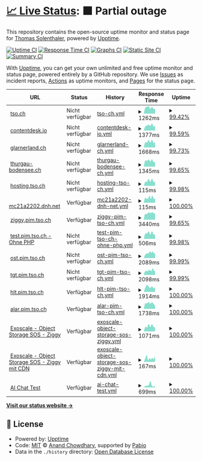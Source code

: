 # [📈 Live Status](https://tsolenthaler.github.io/upptime): <!--live status--> **🟧 Partial outage**

This repository contains the open-source uptime monitor and status page for [Thomas Solenthaler](https://tsolenthaler.github.io/upptime), powered by [Upptime](https://github.com/upptime/upptime).

[![Uptime CI](https://github.com/tsolenthaler/upptime/workflows/Uptime%20CI/badge.svg)](https://github.com/tsolenthaler/upptime/actions?query=workflow%3A%22Uptime+CI%22)
[![Response Time CI](https://github.com/tsolenthaler/upptime/workflows/Response%20Time%20CI/badge.svg)](https://github.com/tsolenthaler/upptime/actions?query=workflow%3A%22Response+Time+CI%22)
[![Graphs CI](https://github.com/tsolenthaler/upptime/workflows/Graphs%20CI/badge.svg)](https://github.com/tsolenthaler/upptime/actions?query=workflow%3A%22Graphs+CI%22)
[![Static Site CI](https://github.com/tsolenthaler/upptime/workflows/Static%20Site%20CI/badge.svg)](https://github.com/tsolenthaler/upptime/actions?query=workflow%3A%22Static+Site+CI%22)
[![Summary CI](https://github.com/tsolenthaler/upptime/workflows/Summary%20CI/badge.svg)](https://github.com/tsolenthaler/upptime/actions?query=workflow%3A%22Summary+CI%22)

With [Upptime](https://upptime.js.org), you can get your own unlimited and free uptime monitor and status page, powered entirely by a GitHub repository. We use [Issues](https://github.com/tsolenthaler/upptime/issues) as incident reports, [Actions](https://github.com/tsolenthaler/upptime/actions) as uptime monitors, and [Pages](https://tsolenthaler.github.io/upptime) for the status page.

<!--start: status pages-->
<!-- This summary is generated by Upptime (https://github.com/upptime/upptime) -->
<!-- Do not edit this manually, your changes will be overwritten -->
<!-- prettier-ignore -->
| URL | Status | History | Response Time | Uptime |
| --- | ------ | ------- | ------------- | ------ |
| <img alt="" src="https://icons.duckduckgo.com/ip3/tso.ch.ico" height="13"> [tso.ch](https://tso.ch) | Nicht verfügbar | [tso-ch.yml](https://github.com/tsolenthaler/upptime/commits/HEAD/history/tso-ch.yml) | <details><summary><img alt="Response time graph" src="./graphs/tso-ch/response-time-week.png" height="20"> 1262ms</summary><br><a href="https://tsolenthaler.github.io/upptime/history/tso-ch"><img alt="Response time 1532" src="https://img.shields.io/endpoint?url=https%3A%2F%2Fraw.githubusercontent.com%2Ftsolenthaler%2Fupptime%2FHEAD%2Fapi%2Ftso-ch%2Fresponse-time.json"></a><br><a href="https://tsolenthaler.github.io/upptime/history/tso-ch"><img alt="24-hour response time 1249" src="https://img.shields.io/endpoint?url=https%3A%2F%2Fraw.githubusercontent.com%2Ftsolenthaler%2Fupptime%2FHEAD%2Fapi%2Ftso-ch%2Fresponse-time-day.json"></a><br><a href="https://tsolenthaler.github.io/upptime/history/tso-ch"><img alt="7-day response time 1262" src="https://img.shields.io/endpoint?url=https%3A%2F%2Fraw.githubusercontent.com%2Ftsolenthaler%2Fupptime%2FHEAD%2Fapi%2Ftso-ch%2Fresponse-time-week.json"></a><br><a href="https://tsolenthaler.github.io/upptime/history/tso-ch"><img alt="30-day response time 1711" src="https://img.shields.io/endpoint?url=https%3A%2F%2Fraw.githubusercontent.com%2Ftsolenthaler%2Fupptime%2FHEAD%2Fapi%2Ftso-ch%2Fresponse-time-month.json"></a><br><a href="https://tsolenthaler.github.io/upptime/history/tso-ch"><img alt="1-year response time 1532" src="https://img.shields.io/endpoint?url=https%3A%2F%2Fraw.githubusercontent.com%2Ftsolenthaler%2Fupptime%2FHEAD%2Fapi%2Ftso-ch%2Fresponse-time-year.json"></a></details> | <details><summary><a href="https://tsolenthaler.github.io/upptime/history/tso-ch">99.42%</a></summary><a href="https://tsolenthaler.github.io/upptime/history/tso-ch"><img alt="All-time uptime 99.84%" src="https://img.shields.io/endpoint?url=https%3A%2F%2Fraw.githubusercontent.com%2Ftsolenthaler%2Fupptime%2FHEAD%2Fapi%2Ftso-ch%2Fuptime.json"></a><br><a href="https://tsolenthaler.github.io/upptime/history/tso-ch"><img alt="24-hour uptime 95.96%" src="https://img.shields.io/endpoint?url=https%3A%2F%2Fraw.githubusercontent.com%2Ftsolenthaler%2Fupptime%2FHEAD%2Fapi%2Ftso-ch%2Fuptime-day.json"></a><br><a href="https://tsolenthaler.github.io/upptime/history/tso-ch"><img alt="7-day uptime 99.42%" src="https://img.shields.io/endpoint?url=https%3A%2F%2Fraw.githubusercontent.com%2Ftsolenthaler%2Fupptime%2FHEAD%2Fapi%2Ftso-ch%2Fuptime-week.json"></a><br><a href="https://tsolenthaler.github.io/upptime/history/tso-ch"><img alt="30-day uptime 99.87%" src="https://img.shields.io/endpoint?url=https%3A%2F%2Fraw.githubusercontent.com%2Ftsolenthaler%2Fupptime%2FHEAD%2Fapi%2Ftso-ch%2Fuptime-month.json"></a><br><a href="https://tsolenthaler.github.io/upptime/history/tso-ch"><img alt="1-year uptime 99.84%" src="https://img.shields.io/endpoint?url=https%3A%2F%2Fraw.githubusercontent.com%2Ftsolenthaler%2Fupptime%2FHEAD%2Fapi%2Ftso-ch%2Fuptime-year.json"></a></details>
| <img alt="" src="https://icons.duckduckgo.com/ip3/contentdesk.io.ico" height="13"> [contentdesk.io](https://contentdesk.io) | Nicht verfügbar | [contentdesk-io.yml](https://github.com/tsolenthaler/upptime/commits/HEAD/history/contentdesk-io.yml) | <details><summary><img alt="Response time graph" src="./graphs/contentdesk-io/response-time-week.png" height="20"> 1377ms</summary><br><a href="https://tsolenthaler.github.io/upptime/history/contentdesk-io"><img alt="Response time 1627" src="https://img.shields.io/endpoint?url=https%3A%2F%2Fraw.githubusercontent.com%2Ftsolenthaler%2Fupptime%2FHEAD%2Fapi%2Fcontentdesk-io%2Fresponse-time.json"></a><br><a href="https://tsolenthaler.github.io/upptime/history/contentdesk-io"><img alt="24-hour response time 1505" src="https://img.shields.io/endpoint?url=https%3A%2F%2Fraw.githubusercontent.com%2Ftsolenthaler%2Fupptime%2FHEAD%2Fapi%2Fcontentdesk-io%2Fresponse-time-day.json"></a><br><a href="https://tsolenthaler.github.io/upptime/history/contentdesk-io"><img alt="7-day response time 1377" src="https://img.shields.io/endpoint?url=https%3A%2F%2Fraw.githubusercontent.com%2Ftsolenthaler%2Fupptime%2FHEAD%2Fapi%2Fcontentdesk-io%2Fresponse-time-week.json"></a><br><a href="https://tsolenthaler.github.io/upptime/history/contentdesk-io"><img alt="30-day response time 1719" src="https://img.shields.io/endpoint?url=https%3A%2F%2Fraw.githubusercontent.com%2Ftsolenthaler%2Fupptime%2FHEAD%2Fapi%2Fcontentdesk-io%2Fresponse-time-month.json"></a><br><a href="https://tsolenthaler.github.io/upptime/history/contentdesk-io"><img alt="1-year response time 1627" src="https://img.shields.io/endpoint?url=https%3A%2F%2Fraw.githubusercontent.com%2Ftsolenthaler%2Fupptime%2FHEAD%2Fapi%2Fcontentdesk-io%2Fresponse-time-year.json"></a></details> | <details><summary><a href="https://tsolenthaler.github.io/upptime/history/contentdesk-io">99.59%</a></summary><a href="https://tsolenthaler.github.io/upptime/history/contentdesk-io"><img alt="All-time uptime 99.90%" src="https://img.shields.io/endpoint?url=https%3A%2F%2Fraw.githubusercontent.com%2Ftsolenthaler%2Fupptime%2FHEAD%2Fapi%2Fcontentdesk-io%2Fuptime.json"></a><br><a href="https://tsolenthaler.github.io/upptime/history/contentdesk-io"><img alt="24-hour uptime 97.16%" src="https://img.shields.io/endpoint?url=https%3A%2F%2Fraw.githubusercontent.com%2Ftsolenthaler%2Fupptime%2FHEAD%2Fapi%2Fcontentdesk-io%2Fuptime-day.json"></a><br><a href="https://tsolenthaler.github.io/upptime/history/contentdesk-io"><img alt="7-day uptime 99.59%" src="https://img.shields.io/endpoint?url=https%3A%2F%2Fraw.githubusercontent.com%2Ftsolenthaler%2Fupptime%2FHEAD%2Fapi%2Fcontentdesk-io%2Fuptime-week.json"></a><br><a href="https://tsolenthaler.github.io/upptime/history/contentdesk-io"><img alt="30-day uptime 99.91%" src="https://img.shields.io/endpoint?url=https%3A%2F%2Fraw.githubusercontent.com%2Ftsolenthaler%2Fupptime%2FHEAD%2Fapi%2Fcontentdesk-io%2Fuptime-month.json"></a><br><a href="https://tsolenthaler.github.io/upptime/history/contentdesk-io"><img alt="1-year uptime 99.90%" src="https://img.shields.io/endpoint?url=https%3A%2F%2Fraw.githubusercontent.com%2Ftsolenthaler%2Fupptime%2FHEAD%2Fapi%2Fcontentdesk-io%2Fuptime-year.json"></a></details>
| <img alt="" src="https://icons.duckduckgo.com/ip3/glarnerland.ch.ico" height="13"> [glarnerland.ch](https://glarnerland.ch) | Nicht verfügbar | [glarnerland-ch.yml](https://github.com/tsolenthaler/upptime/commits/HEAD/history/glarnerland-ch.yml) | <details><summary><img alt="Response time graph" src="./graphs/glarnerland-ch/response-time-week.png" height="20"> 1668ms</summary><br><a href="https://tsolenthaler.github.io/upptime/history/glarnerland-ch"><img alt="Response time 1503" src="https://img.shields.io/endpoint?url=https%3A%2F%2Fraw.githubusercontent.com%2Ftsolenthaler%2Fupptime%2FHEAD%2Fapi%2Fglarnerland-ch%2Fresponse-time.json"></a><br><a href="https://tsolenthaler.github.io/upptime/history/glarnerland-ch"><img alt="24-hour response time 2355" src="https://img.shields.io/endpoint?url=https%3A%2F%2Fraw.githubusercontent.com%2Ftsolenthaler%2Fupptime%2FHEAD%2Fapi%2Fglarnerland-ch%2Fresponse-time-day.json"></a><br><a href="https://tsolenthaler.github.io/upptime/history/glarnerland-ch"><img alt="7-day response time 1668" src="https://img.shields.io/endpoint?url=https%3A%2F%2Fraw.githubusercontent.com%2Ftsolenthaler%2Fupptime%2FHEAD%2Fapi%2Fglarnerland-ch%2Fresponse-time-week.json"></a><br><a href="https://tsolenthaler.github.io/upptime/history/glarnerland-ch"><img alt="30-day response time 1489" src="https://img.shields.io/endpoint?url=https%3A%2F%2Fraw.githubusercontent.com%2Ftsolenthaler%2Fupptime%2FHEAD%2Fapi%2Fglarnerland-ch%2Fresponse-time-month.json"></a><br><a href="https://tsolenthaler.github.io/upptime/history/glarnerland-ch"><img alt="1-year response time 1503" src="https://img.shields.io/endpoint?url=https%3A%2F%2Fraw.githubusercontent.com%2Ftsolenthaler%2Fupptime%2FHEAD%2Fapi%2Fglarnerland-ch%2Fresponse-time-year.json"></a></details> | <details><summary><a href="https://tsolenthaler.github.io/upptime/history/glarnerland-ch">99.73%</a></summary><a href="https://tsolenthaler.github.io/upptime/history/glarnerland-ch"><img alt="All-time uptime 99.90%" src="https://img.shields.io/endpoint?url=https%3A%2F%2Fraw.githubusercontent.com%2Ftsolenthaler%2Fupptime%2FHEAD%2Fapi%2Fglarnerland-ch%2Fuptime.json"></a><br><a href="https://tsolenthaler.github.io/upptime/history/glarnerland-ch"><img alt="24-hour uptime 98.09%" src="https://img.shields.io/endpoint?url=https%3A%2F%2Fraw.githubusercontent.com%2Ftsolenthaler%2Fupptime%2FHEAD%2Fapi%2Fglarnerland-ch%2Fuptime-day.json"></a><br><a href="https://tsolenthaler.github.io/upptime/history/glarnerland-ch"><img alt="7-day uptime 99.73%" src="https://img.shields.io/endpoint?url=https%3A%2F%2Fraw.githubusercontent.com%2Ftsolenthaler%2Fupptime%2FHEAD%2Fapi%2Fglarnerland-ch%2Fuptime-week.json"></a><br><a href="https://tsolenthaler.github.io/upptime/history/glarnerland-ch"><img alt="30-day uptime 99.94%" src="https://img.shields.io/endpoint?url=https%3A%2F%2Fraw.githubusercontent.com%2Ftsolenthaler%2Fupptime%2FHEAD%2Fapi%2Fglarnerland-ch%2Fuptime-month.json"></a><br><a href="https://tsolenthaler.github.io/upptime/history/glarnerland-ch"><img alt="1-year uptime 99.90%" src="https://img.shields.io/endpoint?url=https%3A%2F%2Fraw.githubusercontent.com%2Ftsolenthaler%2Fupptime%2FHEAD%2Fapi%2Fglarnerland-ch%2Fuptime-year.json"></a></details>
| <img alt="" src="https://icons.duckduckgo.com/ip3/thurgau-bodensee.ch.ico" height="13"> [thurgau-bodensee.ch](https://thurgau-bodensee.ch) | Nicht verfügbar | [thurgau-bodensee-ch.yml](https://github.com/tsolenthaler/upptime/commits/HEAD/history/thurgau-bodensee-ch.yml) | <details><summary><img alt="Response time graph" src="./graphs/thurgau-bodensee-ch/response-time-week.png" height="20"> 1345ms</summary><br><a href="https://tsolenthaler.github.io/upptime/history/thurgau-bodensee-ch"><img alt="Response time 1563" src="https://img.shields.io/endpoint?url=https%3A%2F%2Fraw.githubusercontent.com%2Ftsolenthaler%2Fupptime%2FHEAD%2Fapi%2Fthurgau-bodensee-ch%2Fresponse-time.json"></a><br><a href="https://tsolenthaler.github.io/upptime/history/thurgau-bodensee-ch"><img alt="24-hour response time 1126" src="https://img.shields.io/endpoint?url=https%3A%2F%2Fraw.githubusercontent.com%2Ftsolenthaler%2Fupptime%2FHEAD%2Fapi%2Fthurgau-bodensee-ch%2Fresponse-time-day.json"></a><br><a href="https://tsolenthaler.github.io/upptime/history/thurgau-bodensee-ch"><img alt="7-day response time 1345" src="https://img.shields.io/endpoint?url=https%3A%2F%2Fraw.githubusercontent.com%2Ftsolenthaler%2Fupptime%2FHEAD%2Fapi%2Fthurgau-bodensee-ch%2Fresponse-time-week.json"></a><br><a href="https://tsolenthaler.github.io/upptime/history/thurgau-bodensee-ch"><img alt="30-day response time 1699" src="https://img.shields.io/endpoint?url=https%3A%2F%2Fraw.githubusercontent.com%2Ftsolenthaler%2Fupptime%2FHEAD%2Fapi%2Fthurgau-bodensee-ch%2Fresponse-time-month.json"></a><br><a href="https://tsolenthaler.github.io/upptime/history/thurgau-bodensee-ch"><img alt="1-year response time 1563" src="https://img.shields.io/endpoint?url=https%3A%2F%2Fraw.githubusercontent.com%2Ftsolenthaler%2Fupptime%2FHEAD%2Fapi%2Fthurgau-bodensee-ch%2Fresponse-time-year.json"></a></details> | <details><summary><a href="https://tsolenthaler.github.io/upptime/history/thurgau-bodensee-ch">99.65%</a></summary><a href="https://tsolenthaler.github.io/upptime/history/thurgau-bodensee-ch"><img alt="All-time uptime 99.89%" src="https://img.shields.io/endpoint?url=https%3A%2F%2Fraw.githubusercontent.com%2Ftsolenthaler%2Fupptime%2FHEAD%2Fapi%2Fthurgau-bodensee-ch%2Fuptime.json"></a><br><a href="https://tsolenthaler.github.io/upptime/history/thurgau-bodensee-ch"><img alt="24-hour uptime 97.52%" src="https://img.shields.io/endpoint?url=https%3A%2F%2Fraw.githubusercontent.com%2Ftsolenthaler%2Fupptime%2FHEAD%2Fapi%2Fthurgau-bodensee-ch%2Fuptime-day.json"></a><br><a href="https://tsolenthaler.github.io/upptime/history/thurgau-bodensee-ch"><img alt="7-day uptime 99.65%" src="https://img.shields.io/endpoint?url=https%3A%2F%2Fraw.githubusercontent.com%2Ftsolenthaler%2Fupptime%2FHEAD%2Fapi%2Fthurgau-bodensee-ch%2Fuptime-week.json"></a><br><a href="https://tsolenthaler.github.io/upptime/history/thurgau-bodensee-ch"><img alt="30-day uptime 99.92%" src="https://img.shields.io/endpoint?url=https%3A%2F%2Fraw.githubusercontent.com%2Ftsolenthaler%2Fupptime%2FHEAD%2Fapi%2Fthurgau-bodensee-ch%2Fuptime-month.json"></a><br><a href="https://tsolenthaler.github.io/upptime/history/thurgau-bodensee-ch"><img alt="1-year uptime 99.89%" src="https://img.shields.io/endpoint?url=https%3A%2F%2Fraw.githubusercontent.com%2Ftsolenthaler%2Fupptime%2FHEAD%2Fapi%2Fthurgau-bodensee-ch%2Fuptime-year.json"></a></details>
| <img alt="" src="https://icons.duckduckgo.com/ip3/null.ico" height="13"> [hosting.tso.ch](46.231.200.190) | Nicht verfügbar | [hosting-tso-ch.yml](https://github.com/tsolenthaler/upptime/commits/HEAD/history/hosting-tso-ch.yml) | <details><summary><img alt="Response time graph" src="./graphs/hosting-tso-ch/response-time-week.png" height="20"> 115ms</summary><br><a href="https://tsolenthaler.github.io/upptime/history/hosting-tso-ch"><img alt="Response time 119" src="https://img.shields.io/endpoint?url=https%3A%2F%2Fraw.githubusercontent.com%2Ftsolenthaler%2Fupptime%2FHEAD%2Fapi%2Fhosting-tso-ch%2Fresponse-time.json"></a><br><a href="https://tsolenthaler.github.io/upptime/history/hosting-tso-ch"><img alt="24-hour response time 92" src="https://img.shields.io/endpoint?url=https%3A%2F%2Fraw.githubusercontent.com%2Ftsolenthaler%2Fupptime%2FHEAD%2Fapi%2Fhosting-tso-ch%2Fresponse-time-day.json"></a><br><a href="https://tsolenthaler.github.io/upptime/history/hosting-tso-ch"><img alt="7-day response time 115" src="https://img.shields.io/endpoint?url=https%3A%2F%2Fraw.githubusercontent.com%2Ftsolenthaler%2Fupptime%2FHEAD%2Fapi%2Fhosting-tso-ch%2Fresponse-time-week.json"></a><br><a href="https://tsolenthaler.github.io/upptime/history/hosting-tso-ch"><img alt="30-day response time 120" src="https://img.shields.io/endpoint?url=https%3A%2F%2Fraw.githubusercontent.com%2Ftsolenthaler%2Fupptime%2FHEAD%2Fapi%2Fhosting-tso-ch%2Fresponse-time-month.json"></a><br><a href="https://tsolenthaler.github.io/upptime/history/hosting-tso-ch"><img alt="1-year response time 119" src="https://img.shields.io/endpoint?url=https%3A%2F%2Fraw.githubusercontent.com%2Ftsolenthaler%2Fupptime%2FHEAD%2Fapi%2Fhosting-tso-ch%2Fresponse-time-year.json"></a></details> | <details><summary><a href="https://tsolenthaler.github.io/upptime/history/hosting-tso-ch">99.98%</a></summary><a href="https://tsolenthaler.github.io/upptime/history/hosting-tso-ch"><img alt="All-time uptime 99.98%" src="https://img.shields.io/endpoint?url=https%3A%2F%2Fraw.githubusercontent.com%2Ftsolenthaler%2Fupptime%2FHEAD%2Fapi%2Fhosting-tso-ch%2Fuptime.json"></a><br><a href="https://tsolenthaler.github.io/upptime/history/hosting-tso-ch"><img alt="24-hour uptime 99.85%" src="https://img.shields.io/endpoint?url=https%3A%2F%2Fraw.githubusercontent.com%2Ftsolenthaler%2Fupptime%2FHEAD%2Fapi%2Fhosting-tso-ch%2Fuptime-day.json"></a><br><a href="https://tsolenthaler.github.io/upptime/history/hosting-tso-ch"><img alt="7-day uptime 99.98%" src="https://img.shields.io/endpoint?url=https%3A%2F%2Fraw.githubusercontent.com%2Ftsolenthaler%2Fupptime%2FHEAD%2Fapi%2Fhosting-tso-ch%2Fuptime-week.json"></a><br><a href="https://tsolenthaler.github.io/upptime/history/hosting-tso-ch"><img alt="30-day uptime 100.00%" src="https://img.shields.io/endpoint?url=https%3A%2F%2Fraw.githubusercontent.com%2Ftsolenthaler%2Fupptime%2FHEAD%2Fapi%2Fhosting-tso-ch%2Fuptime-month.json"></a><br><a href="https://tsolenthaler.github.io/upptime/history/hosting-tso-ch"><img alt="1-year uptime 99.98%" src="https://img.shields.io/endpoint?url=https%3A%2F%2Fraw.githubusercontent.com%2Ftsolenthaler%2Fupptime%2FHEAD%2Fapi%2Fhosting-tso-ch%2Fuptime-year.json"></a></details>
| <img alt="" src="https://icons.duckduckgo.com/ip3/null.ico" height="13"> [mc21a2202.dnh.net](185.46.59.81) | Verfügbar | [mc21a2202-dnh-net.yml](https://github.com/tsolenthaler/upptime/commits/HEAD/history/mc21a2202-dnh-net.yml) | <details><summary><img alt="Response time graph" src="./graphs/mc21a2202-dnh-net/response-time-week.png" height="20"> 115ms</summary><br><a href="https://tsolenthaler.github.io/upptime/history/mc21a2202-dnh-net"><img alt="Response time 118" src="https://img.shields.io/endpoint?url=https%3A%2F%2Fraw.githubusercontent.com%2Ftsolenthaler%2Fupptime%2FHEAD%2Fapi%2Fmc21a2202-dnh-net%2Fresponse-time.json"></a><br><a href="https://tsolenthaler.github.io/upptime/history/mc21a2202-dnh-net"><img alt="24-hour response time 92" src="https://img.shields.io/endpoint?url=https%3A%2F%2Fraw.githubusercontent.com%2Ftsolenthaler%2Fupptime%2FHEAD%2Fapi%2Fmc21a2202-dnh-net%2Fresponse-time-day.json"></a><br><a href="https://tsolenthaler.github.io/upptime/history/mc21a2202-dnh-net"><img alt="7-day response time 115" src="https://img.shields.io/endpoint?url=https%3A%2F%2Fraw.githubusercontent.com%2Ftsolenthaler%2Fupptime%2FHEAD%2Fapi%2Fmc21a2202-dnh-net%2Fresponse-time-week.json"></a><br><a href="https://tsolenthaler.github.io/upptime/history/mc21a2202-dnh-net"><img alt="30-day response time 120" src="https://img.shields.io/endpoint?url=https%3A%2F%2Fraw.githubusercontent.com%2Ftsolenthaler%2Fupptime%2FHEAD%2Fapi%2Fmc21a2202-dnh-net%2Fresponse-time-month.json"></a><br><a href="https://tsolenthaler.github.io/upptime/history/mc21a2202-dnh-net"><img alt="1-year response time 118" src="https://img.shields.io/endpoint?url=https%3A%2F%2Fraw.githubusercontent.com%2Ftsolenthaler%2Fupptime%2FHEAD%2Fapi%2Fmc21a2202-dnh-net%2Fresponse-time-year.json"></a></details> | <details><summary><a href="https://tsolenthaler.github.io/upptime/history/mc21a2202-dnh-net">100.00%</a></summary><a href="https://tsolenthaler.github.io/upptime/history/mc21a2202-dnh-net"><img alt="All-time uptime 100.00%" src="https://img.shields.io/endpoint?url=https%3A%2F%2Fraw.githubusercontent.com%2Ftsolenthaler%2Fupptime%2FHEAD%2Fapi%2Fmc21a2202-dnh-net%2Fuptime.json"></a><br><a href="https://tsolenthaler.github.io/upptime/history/mc21a2202-dnh-net"><img alt="24-hour uptime 100.00%" src="https://img.shields.io/endpoint?url=https%3A%2F%2Fraw.githubusercontent.com%2Ftsolenthaler%2Fupptime%2FHEAD%2Fapi%2Fmc21a2202-dnh-net%2Fuptime-day.json"></a><br><a href="https://tsolenthaler.github.io/upptime/history/mc21a2202-dnh-net"><img alt="7-day uptime 100.00%" src="https://img.shields.io/endpoint?url=https%3A%2F%2Fraw.githubusercontent.com%2Ftsolenthaler%2Fupptime%2FHEAD%2Fapi%2Fmc21a2202-dnh-net%2Fuptime-week.json"></a><br><a href="https://tsolenthaler.github.io/upptime/history/mc21a2202-dnh-net"><img alt="30-day uptime 100.00%" src="https://img.shields.io/endpoint?url=https%3A%2F%2Fraw.githubusercontent.com%2Ftsolenthaler%2Fupptime%2FHEAD%2Fapi%2Fmc21a2202-dnh-net%2Fuptime-month.json"></a><br><a href="https://tsolenthaler.github.io/upptime/history/mc21a2202-dnh-net"><img alt="1-year uptime 100.00%" src="https://img.shields.io/endpoint?url=https%3A%2F%2Fraw.githubusercontent.com%2Ftsolenthaler%2Fupptime%2FHEAD%2Fapi%2Fmc21a2202-dnh-net%2Fuptime-year.json"></a></details>
| <img alt="" src="https://icons.duckduckgo.com/ip3/ziggy.pim.tso.ch.ico" height="13"> [ziggy.pim.tso.ch](https://ziggy.pim.tso.ch) | Verfügbar | [ziggy-pim-tso-ch.yml](https://github.com/tsolenthaler/upptime/commits/HEAD/history/ziggy-pim-tso-ch.yml) | <details><summary><img alt="Response time graph" src="./graphs/ziggy-pim-tso-ch/response-time-week.png" height="20"> 3440ms</summary><br><a href="https://tsolenthaler.github.io/upptime/history/ziggy-pim-tso-ch"><img alt="Response time 3112" src="https://img.shields.io/endpoint?url=https%3A%2F%2Fraw.githubusercontent.com%2Ftsolenthaler%2Fupptime%2FHEAD%2Fapi%2Fziggy-pim-tso-ch%2Fresponse-time.json"></a><br><a href="https://tsolenthaler.github.io/upptime/history/ziggy-pim-tso-ch"><img alt="24-hour response time 3287" src="https://img.shields.io/endpoint?url=https%3A%2F%2Fraw.githubusercontent.com%2Ftsolenthaler%2Fupptime%2FHEAD%2Fapi%2Fziggy-pim-tso-ch%2Fresponse-time-day.json"></a><br><a href="https://tsolenthaler.github.io/upptime/history/ziggy-pim-tso-ch"><img alt="7-day response time 3440" src="https://img.shields.io/endpoint?url=https%3A%2F%2Fraw.githubusercontent.com%2Ftsolenthaler%2Fupptime%2FHEAD%2Fapi%2Fziggy-pim-tso-ch%2Fresponse-time-week.json"></a><br><a href="https://tsolenthaler.github.io/upptime/history/ziggy-pim-tso-ch"><img alt="30-day response time 4372" src="https://img.shields.io/endpoint?url=https%3A%2F%2Fraw.githubusercontent.com%2Ftsolenthaler%2Fupptime%2FHEAD%2Fapi%2Fziggy-pim-tso-ch%2Fresponse-time-month.json"></a><br><a href="https://tsolenthaler.github.io/upptime/history/ziggy-pim-tso-ch"><img alt="1-year response time 3112" src="https://img.shields.io/endpoint?url=https%3A%2F%2Fraw.githubusercontent.com%2Ftsolenthaler%2Fupptime%2FHEAD%2Fapi%2Fziggy-pim-tso-ch%2Fresponse-time-year.json"></a></details> | <details><summary><a href="https://tsolenthaler.github.io/upptime/history/ziggy-pim-tso-ch">99.65%</a></summary><a href="https://tsolenthaler.github.io/upptime/history/ziggy-pim-tso-ch"><img alt="All-time uptime 99.94%" src="https://img.shields.io/endpoint?url=https%3A%2F%2Fraw.githubusercontent.com%2Ftsolenthaler%2Fupptime%2FHEAD%2Fapi%2Fziggy-pim-tso-ch%2Fuptime.json"></a><br><a href="https://tsolenthaler.github.io/upptime/history/ziggy-pim-tso-ch"><img alt="24-hour uptime 100.00%" src="https://img.shields.io/endpoint?url=https%3A%2F%2Fraw.githubusercontent.com%2Ftsolenthaler%2Fupptime%2FHEAD%2Fapi%2Fziggy-pim-tso-ch%2Fuptime-day.json"></a><br><a href="https://tsolenthaler.github.io/upptime/history/ziggy-pim-tso-ch"><img alt="7-day uptime 99.65%" src="https://img.shields.io/endpoint?url=https%3A%2F%2Fraw.githubusercontent.com%2Ftsolenthaler%2Fupptime%2FHEAD%2Fapi%2Fziggy-pim-tso-ch%2Fuptime-week.json"></a><br><a href="https://tsolenthaler.github.io/upptime/history/ziggy-pim-tso-ch"><img alt="30-day uptime 99.87%" src="https://img.shields.io/endpoint?url=https%3A%2F%2Fraw.githubusercontent.com%2Ftsolenthaler%2Fupptime%2FHEAD%2Fapi%2Fziggy-pim-tso-ch%2Fuptime-month.json"></a><br><a href="https://tsolenthaler.github.io/upptime/history/ziggy-pim-tso-ch"><img alt="1-year uptime 99.94%" src="https://img.shields.io/endpoint?url=https%3A%2F%2Fraw.githubusercontent.com%2Ftsolenthaler%2Fupptime%2FHEAD%2Fapi%2Fziggy-pim-tso-ch%2Fuptime-year.json"></a></details>
| <img alt="" src="https://icons.duckduckgo.com/ip3/test.pim.tso.ch.ico" height="13"> [test.pim.tso.ch - Ohne PHP](https://test.pim.tso.ch) | Nicht verfügbar | [test-pim-tso-ch-ohne-php.yml](https://github.com/tsolenthaler/upptime/commits/HEAD/history/test-pim-tso-ch-ohne-php.yml) | <details><summary><img alt="Response time graph" src="./graphs/test-pim-tso-ch-ohne-php/response-time-week.png" height="20"> 506ms</summary><br><a href="https://tsolenthaler.github.io/upptime/history/test-pim-tso-ch-ohne-php"><img alt="Response time 531" src="https://img.shields.io/endpoint?url=https%3A%2F%2Fraw.githubusercontent.com%2Ftsolenthaler%2Fupptime%2FHEAD%2Fapi%2Ftest-pim-tso-ch-ohne-php%2Fresponse-time.json"></a><br><a href="https://tsolenthaler.github.io/upptime/history/test-pim-tso-ch-ohne-php"><img alt="24-hour response time 390" src="https://img.shields.io/endpoint?url=https%3A%2F%2Fraw.githubusercontent.com%2Ftsolenthaler%2Fupptime%2FHEAD%2Fapi%2Ftest-pim-tso-ch-ohne-php%2Fresponse-time-day.json"></a><br><a href="https://tsolenthaler.github.io/upptime/history/test-pim-tso-ch-ohne-php"><img alt="7-day response time 506" src="https://img.shields.io/endpoint?url=https%3A%2F%2Fraw.githubusercontent.com%2Ftsolenthaler%2Fupptime%2FHEAD%2Fapi%2Ftest-pim-tso-ch-ohne-php%2Fresponse-time-week.json"></a><br><a href="https://tsolenthaler.github.io/upptime/history/test-pim-tso-ch-ohne-php"><img alt="30-day response time 553" src="https://img.shields.io/endpoint?url=https%3A%2F%2Fraw.githubusercontent.com%2Ftsolenthaler%2Fupptime%2FHEAD%2Fapi%2Ftest-pim-tso-ch-ohne-php%2Fresponse-time-month.json"></a><br><a href="https://tsolenthaler.github.io/upptime/history/test-pim-tso-ch-ohne-php"><img alt="1-year response time 531" src="https://img.shields.io/endpoint?url=https%3A%2F%2Fraw.githubusercontent.com%2Ftsolenthaler%2Fupptime%2FHEAD%2Fapi%2Ftest-pim-tso-ch-ohne-php%2Fresponse-time-year.json"></a></details> | <details><summary><a href="https://tsolenthaler.github.io/upptime/history/test-pim-tso-ch-ohne-php">99.98%</a></summary><a href="https://tsolenthaler.github.io/upptime/history/test-pim-tso-ch-ohne-php"><img alt="All-time uptime 99.97%" src="https://img.shields.io/endpoint?url=https%3A%2F%2Fraw.githubusercontent.com%2Ftsolenthaler%2Fupptime%2FHEAD%2Fapi%2Ftest-pim-tso-ch-ohne-php%2Fuptime.json"></a><br><a href="https://tsolenthaler.github.io/upptime/history/test-pim-tso-ch-ohne-php"><img alt="24-hour uptime 99.89%" src="https://img.shields.io/endpoint?url=https%3A%2F%2Fraw.githubusercontent.com%2Ftsolenthaler%2Fupptime%2FHEAD%2Fapi%2Ftest-pim-tso-ch-ohne-php%2Fuptime-day.json"></a><br><a href="https://tsolenthaler.github.io/upptime/history/test-pim-tso-ch-ohne-php"><img alt="7-day uptime 99.98%" src="https://img.shields.io/endpoint?url=https%3A%2F%2Fraw.githubusercontent.com%2Ftsolenthaler%2Fupptime%2FHEAD%2Fapi%2Ftest-pim-tso-ch-ohne-php%2Fuptime-week.json"></a><br><a href="https://tsolenthaler.github.io/upptime/history/test-pim-tso-ch-ohne-php"><img alt="30-day uptime 100.00%" src="https://img.shields.io/endpoint?url=https%3A%2F%2Fraw.githubusercontent.com%2Ftsolenthaler%2Fupptime%2FHEAD%2Fapi%2Ftest-pim-tso-ch-ohne-php%2Fuptime-month.json"></a><br><a href="https://tsolenthaler.github.io/upptime/history/test-pim-tso-ch-ohne-php"><img alt="1-year uptime 99.97%" src="https://img.shields.io/endpoint?url=https%3A%2F%2Fraw.githubusercontent.com%2Ftsolenthaler%2Fupptime%2FHEAD%2Fapi%2Ftest-pim-tso-ch-ohne-php%2Fuptime-year.json"></a></details>
| <img alt="" src="https://icons.duckduckgo.com/ip3/ost.pim.tso.ch.ico" height="13"> [ost.pim.tso.ch](https://ost.pim.tso.ch) | Nicht verfügbar | [ost-pim-tso-ch.yml](https://github.com/tsolenthaler/upptime/commits/HEAD/history/ost-pim-tso-ch.yml) | <details><summary><img alt="Response time graph" src="./graphs/ost-pim-tso-ch/response-time-week.png" height="20"> 2089ms</summary><br><a href="https://tsolenthaler.github.io/upptime/history/ost-pim-tso-ch"><img alt="Response time 1671" src="https://img.shields.io/endpoint?url=https%3A%2F%2Fraw.githubusercontent.com%2Ftsolenthaler%2Fupptime%2FHEAD%2Fapi%2Fost-pim-tso-ch%2Fresponse-time.json"></a><br><a href="https://tsolenthaler.github.io/upptime/history/ost-pim-tso-ch"><img alt="24-hour response time 1859" src="https://img.shields.io/endpoint?url=https%3A%2F%2Fraw.githubusercontent.com%2Ftsolenthaler%2Fupptime%2FHEAD%2Fapi%2Fost-pim-tso-ch%2Fresponse-time-day.json"></a><br><a href="https://tsolenthaler.github.io/upptime/history/ost-pim-tso-ch"><img alt="7-day response time 2089" src="https://img.shields.io/endpoint?url=https%3A%2F%2Fraw.githubusercontent.com%2Ftsolenthaler%2Fupptime%2FHEAD%2Fapi%2Fost-pim-tso-ch%2Fresponse-time-week.json"></a><br><a href="https://tsolenthaler.github.io/upptime/history/ost-pim-tso-ch"><img alt="30-day response time 1889" src="https://img.shields.io/endpoint?url=https%3A%2F%2Fraw.githubusercontent.com%2Ftsolenthaler%2Fupptime%2FHEAD%2Fapi%2Fost-pim-tso-ch%2Fresponse-time-month.json"></a><br><a href="https://tsolenthaler.github.io/upptime/history/ost-pim-tso-ch"><img alt="1-year response time 1671" src="https://img.shields.io/endpoint?url=https%3A%2F%2Fraw.githubusercontent.com%2Ftsolenthaler%2Fupptime%2FHEAD%2Fapi%2Fost-pim-tso-ch%2Fresponse-time-year.json"></a></details> | <details><summary><a href="https://tsolenthaler.github.io/upptime/history/ost-pim-tso-ch">99.99%</a></summary><a href="https://tsolenthaler.github.io/upptime/history/ost-pim-tso-ch"><img alt="All-time uptime 100.00%" src="https://img.shields.io/endpoint?url=https%3A%2F%2Fraw.githubusercontent.com%2Ftsolenthaler%2Fupptime%2FHEAD%2Fapi%2Fost-pim-tso-ch%2Fuptime.json"></a><br><a href="https://tsolenthaler.github.io/upptime/history/ost-pim-tso-ch"><img alt="24-hour uptime 99.93%" src="https://img.shields.io/endpoint?url=https%3A%2F%2Fraw.githubusercontent.com%2Ftsolenthaler%2Fupptime%2FHEAD%2Fapi%2Fost-pim-tso-ch%2Fuptime-day.json"></a><br><a href="https://tsolenthaler.github.io/upptime/history/ost-pim-tso-ch"><img alt="7-day uptime 99.99%" src="https://img.shields.io/endpoint?url=https%3A%2F%2Fraw.githubusercontent.com%2Ftsolenthaler%2Fupptime%2FHEAD%2Fapi%2Fost-pim-tso-ch%2Fuptime-week.json"></a><br><a href="https://tsolenthaler.github.io/upptime/history/ost-pim-tso-ch"><img alt="30-day uptime 100.00%" src="https://img.shields.io/endpoint?url=https%3A%2F%2Fraw.githubusercontent.com%2Ftsolenthaler%2Fupptime%2FHEAD%2Fapi%2Fost-pim-tso-ch%2Fuptime-month.json"></a><br><a href="https://tsolenthaler.github.io/upptime/history/ost-pim-tso-ch"><img alt="1-year uptime 100.00%" src="https://img.shields.io/endpoint?url=https%3A%2F%2Fraw.githubusercontent.com%2Ftsolenthaler%2Fupptime%2FHEAD%2Fapi%2Fost-pim-tso-ch%2Fuptime-year.json"></a></details>
| <img alt="" src="https://icons.duckduckgo.com/ip3/tgt.pim.tso.ch.ico" height="13"> [tgt.pim.tso.ch](https://tgt.pim.tso.ch) | Nicht verfügbar | [tgt-pim-tso-ch.yml](https://github.com/tsolenthaler/upptime/commits/HEAD/history/tgt-pim-tso-ch.yml) | <details><summary><img alt="Response time graph" src="./graphs/tgt-pim-tso-ch/response-time-week.png" height="20"> 2098ms</summary><br><a href="https://tsolenthaler.github.io/upptime/history/tgt-pim-tso-ch"><img alt="Response time 1688" src="https://img.shields.io/endpoint?url=https%3A%2F%2Fraw.githubusercontent.com%2Ftsolenthaler%2Fupptime%2FHEAD%2Fapi%2Ftgt-pim-tso-ch%2Fresponse-time.json"></a><br><a href="https://tsolenthaler.github.io/upptime/history/tgt-pim-tso-ch"><img alt="24-hour response time 1896" src="https://img.shields.io/endpoint?url=https%3A%2F%2Fraw.githubusercontent.com%2Ftsolenthaler%2Fupptime%2FHEAD%2Fapi%2Ftgt-pim-tso-ch%2Fresponse-time-day.json"></a><br><a href="https://tsolenthaler.github.io/upptime/history/tgt-pim-tso-ch"><img alt="7-day response time 2098" src="https://img.shields.io/endpoint?url=https%3A%2F%2Fraw.githubusercontent.com%2Ftsolenthaler%2Fupptime%2FHEAD%2Fapi%2Ftgt-pim-tso-ch%2Fresponse-time-week.json"></a><br><a href="https://tsolenthaler.github.io/upptime/history/tgt-pim-tso-ch"><img alt="30-day response time 1969" src="https://img.shields.io/endpoint?url=https%3A%2F%2Fraw.githubusercontent.com%2Ftsolenthaler%2Fupptime%2FHEAD%2Fapi%2Ftgt-pim-tso-ch%2Fresponse-time-month.json"></a><br><a href="https://tsolenthaler.github.io/upptime/history/tgt-pim-tso-ch"><img alt="1-year response time 1688" src="https://img.shields.io/endpoint?url=https%3A%2F%2Fraw.githubusercontent.com%2Ftsolenthaler%2Fupptime%2FHEAD%2Fapi%2Ftgt-pim-tso-ch%2Fresponse-time-year.json"></a></details> | <details><summary><a href="https://tsolenthaler.github.io/upptime/history/tgt-pim-tso-ch">99.99%</a></summary><a href="https://tsolenthaler.github.io/upptime/history/tgt-pim-tso-ch"><img alt="All-time uptime 99.98%" src="https://img.shields.io/endpoint?url=https%3A%2F%2Fraw.githubusercontent.com%2Ftsolenthaler%2Fupptime%2FHEAD%2Fapi%2Ftgt-pim-tso-ch%2Fuptime.json"></a><br><a href="https://tsolenthaler.github.io/upptime/history/tgt-pim-tso-ch"><img alt="24-hour uptime 99.96%" src="https://img.shields.io/endpoint?url=https%3A%2F%2Fraw.githubusercontent.com%2Ftsolenthaler%2Fupptime%2FHEAD%2Fapi%2Ftgt-pim-tso-ch%2Fuptime-day.json"></a><br><a href="https://tsolenthaler.github.io/upptime/history/tgt-pim-tso-ch"><img alt="7-day uptime 99.99%" src="https://img.shields.io/endpoint?url=https%3A%2F%2Fraw.githubusercontent.com%2Ftsolenthaler%2Fupptime%2FHEAD%2Fapi%2Ftgt-pim-tso-ch%2Fuptime-week.json"></a><br><a href="https://tsolenthaler.github.io/upptime/history/tgt-pim-tso-ch"><img alt="30-day uptime 100.00%" src="https://img.shields.io/endpoint?url=https%3A%2F%2Fraw.githubusercontent.com%2Ftsolenthaler%2Fupptime%2FHEAD%2Fapi%2Ftgt-pim-tso-ch%2Fuptime-month.json"></a><br><a href="https://tsolenthaler.github.io/upptime/history/tgt-pim-tso-ch"><img alt="1-year uptime 99.98%" src="https://img.shields.io/endpoint?url=https%3A%2F%2Fraw.githubusercontent.com%2Ftsolenthaler%2Fupptime%2FHEAD%2Fapi%2Ftgt-pim-tso-ch%2Fuptime-year.json"></a></details>
| <img alt="" src="https://icons.duckduckgo.com/ip3/hlt.pim.tso.ch.ico" height="13"> [hlt.pim.tso.ch](https://hlt.pim.tso.ch) | Verfügbar | [hlt-pim-tso-ch.yml](https://github.com/tsolenthaler/upptime/commits/HEAD/history/hlt-pim-tso-ch.yml) | <details><summary><img alt="Response time graph" src="./graphs/hlt-pim-tso-ch/response-time-week.png" height="20"> 1914ms</summary><br><a href="https://tsolenthaler.github.io/upptime/history/hlt-pim-tso-ch"><img alt="Response time 1862" src="https://img.shields.io/endpoint?url=https%3A%2F%2Fraw.githubusercontent.com%2Ftsolenthaler%2Fupptime%2FHEAD%2Fapi%2Fhlt-pim-tso-ch%2Fresponse-time.json"></a><br><a href="https://tsolenthaler.github.io/upptime/history/hlt-pim-tso-ch"><img alt="24-hour response time 1760" src="https://img.shields.io/endpoint?url=https%3A%2F%2Fraw.githubusercontent.com%2Ftsolenthaler%2Fupptime%2FHEAD%2Fapi%2Fhlt-pim-tso-ch%2Fresponse-time-day.json"></a><br><a href="https://tsolenthaler.github.io/upptime/history/hlt-pim-tso-ch"><img alt="7-day response time 1914" src="https://img.shields.io/endpoint?url=https%3A%2F%2Fraw.githubusercontent.com%2Ftsolenthaler%2Fupptime%2FHEAD%2Fapi%2Fhlt-pim-tso-ch%2Fresponse-time-week.json"></a><br><a href="https://tsolenthaler.github.io/upptime/history/hlt-pim-tso-ch"><img alt="30-day response time 2028" src="https://img.shields.io/endpoint?url=https%3A%2F%2Fraw.githubusercontent.com%2Ftsolenthaler%2Fupptime%2FHEAD%2Fapi%2Fhlt-pim-tso-ch%2Fresponse-time-month.json"></a><br><a href="https://tsolenthaler.github.io/upptime/history/hlt-pim-tso-ch"><img alt="1-year response time 1862" src="https://img.shields.io/endpoint?url=https%3A%2F%2Fraw.githubusercontent.com%2Ftsolenthaler%2Fupptime%2FHEAD%2Fapi%2Fhlt-pim-tso-ch%2Fresponse-time-year.json"></a></details> | <details><summary><a href="https://tsolenthaler.github.io/upptime/history/hlt-pim-tso-ch">100.00%</a></summary><a href="https://tsolenthaler.github.io/upptime/history/hlt-pim-tso-ch"><img alt="All-time uptime 100.00%" src="https://img.shields.io/endpoint?url=https%3A%2F%2Fraw.githubusercontent.com%2Ftsolenthaler%2Fupptime%2FHEAD%2Fapi%2Fhlt-pim-tso-ch%2Fuptime.json"></a><br><a href="https://tsolenthaler.github.io/upptime/history/hlt-pim-tso-ch"><img alt="24-hour uptime 100.00%" src="https://img.shields.io/endpoint?url=https%3A%2F%2Fraw.githubusercontent.com%2Ftsolenthaler%2Fupptime%2FHEAD%2Fapi%2Fhlt-pim-tso-ch%2Fuptime-day.json"></a><br><a href="https://tsolenthaler.github.io/upptime/history/hlt-pim-tso-ch"><img alt="7-day uptime 100.00%" src="https://img.shields.io/endpoint?url=https%3A%2F%2Fraw.githubusercontent.com%2Ftsolenthaler%2Fupptime%2FHEAD%2Fapi%2Fhlt-pim-tso-ch%2Fuptime-week.json"></a><br><a href="https://tsolenthaler.github.io/upptime/history/hlt-pim-tso-ch"><img alt="30-day uptime 100.00%" src="https://img.shields.io/endpoint?url=https%3A%2F%2Fraw.githubusercontent.com%2Ftsolenthaler%2Fupptime%2FHEAD%2Fapi%2Fhlt-pim-tso-ch%2Fuptime-month.json"></a><br><a href="https://tsolenthaler.github.io/upptime/history/hlt-pim-tso-ch"><img alt="1-year uptime 100.00%" src="https://img.shields.io/endpoint?url=https%3A%2F%2Fraw.githubusercontent.com%2Ftsolenthaler%2Fupptime%2FHEAD%2Fapi%2Fhlt-pim-tso-ch%2Fuptime-year.json"></a></details>
| <img alt="" src="https://icons.duckduckgo.com/ip3/alar.pim.tso.ch.ico" height="13"> [alar.pim.tso.ch](https://alar.pim.tso.ch) | Verfügbar | [alar-pim-tso-ch.yml](https://github.com/tsolenthaler/upptime/commits/HEAD/history/alar-pim-tso-ch.yml) | <details><summary><img alt="Response time graph" src="./graphs/alar-pim-tso-ch/response-time-week.png" height="20"> 1738ms</summary><br><a href="https://tsolenthaler.github.io/upptime/history/alar-pim-tso-ch"><img alt="Response time 1679" src="https://img.shields.io/endpoint?url=https%3A%2F%2Fraw.githubusercontent.com%2Ftsolenthaler%2Fupptime%2FHEAD%2Fapi%2Falar-pim-tso-ch%2Fresponse-time.json"></a><br><a href="https://tsolenthaler.github.io/upptime/history/alar-pim-tso-ch"><img alt="24-hour response time 943" src="https://img.shields.io/endpoint?url=https%3A%2F%2Fraw.githubusercontent.com%2Ftsolenthaler%2Fupptime%2FHEAD%2Fapi%2Falar-pim-tso-ch%2Fresponse-time-day.json"></a><br><a href="https://tsolenthaler.github.io/upptime/history/alar-pim-tso-ch"><img alt="7-day response time 1738" src="https://img.shields.io/endpoint?url=https%3A%2F%2Fraw.githubusercontent.com%2Ftsolenthaler%2Fupptime%2FHEAD%2Fapi%2Falar-pim-tso-ch%2Fresponse-time-week.json"></a><br><a href="https://tsolenthaler.github.io/upptime/history/alar-pim-tso-ch"><img alt="30-day response time 1689" src="https://img.shields.io/endpoint?url=https%3A%2F%2Fraw.githubusercontent.com%2Ftsolenthaler%2Fupptime%2FHEAD%2Fapi%2Falar-pim-tso-ch%2Fresponse-time-month.json"></a><br><a href="https://tsolenthaler.github.io/upptime/history/alar-pim-tso-ch"><img alt="1-year response time 1679" src="https://img.shields.io/endpoint?url=https%3A%2F%2Fraw.githubusercontent.com%2Ftsolenthaler%2Fupptime%2FHEAD%2Fapi%2Falar-pim-tso-ch%2Fresponse-time-year.json"></a></details> | <details><summary><a href="https://tsolenthaler.github.io/upptime/history/alar-pim-tso-ch">100.00%</a></summary><a href="https://tsolenthaler.github.io/upptime/history/alar-pim-tso-ch"><img alt="All-time uptime 100.00%" src="https://img.shields.io/endpoint?url=https%3A%2F%2Fraw.githubusercontent.com%2Ftsolenthaler%2Fupptime%2FHEAD%2Fapi%2Falar-pim-tso-ch%2Fuptime.json"></a><br><a href="https://tsolenthaler.github.io/upptime/history/alar-pim-tso-ch"><img alt="24-hour uptime 100.00%" src="https://img.shields.io/endpoint?url=https%3A%2F%2Fraw.githubusercontent.com%2Ftsolenthaler%2Fupptime%2FHEAD%2Fapi%2Falar-pim-tso-ch%2Fuptime-day.json"></a><br><a href="https://tsolenthaler.github.io/upptime/history/alar-pim-tso-ch"><img alt="7-day uptime 100.00%" src="https://img.shields.io/endpoint?url=https%3A%2F%2Fraw.githubusercontent.com%2Ftsolenthaler%2Fupptime%2FHEAD%2Fapi%2Falar-pim-tso-ch%2Fuptime-week.json"></a><br><a href="https://tsolenthaler.github.io/upptime/history/alar-pim-tso-ch"><img alt="30-day uptime 100.00%" src="https://img.shields.io/endpoint?url=https%3A%2F%2Fraw.githubusercontent.com%2Ftsolenthaler%2Fupptime%2FHEAD%2Fapi%2Falar-pim-tso-ch%2Fuptime-month.json"></a><br><a href="https://tsolenthaler.github.io/upptime/history/alar-pim-tso-ch"><img alt="1-year uptime 100.00%" src="https://img.shields.io/endpoint?url=https%3A%2F%2Fraw.githubusercontent.com%2Ftsolenthaler%2Fupptime%2FHEAD%2Fapi%2Falar-pim-tso-ch%2Fuptime-year.json"></a></details>
| <img alt="" src="https://icons.duckduckgo.com/ip3/sos-ch-dk-2.exo.io.ico" height="13"> [Exoscale - Object Storage SOS - Ziggy](https://sos-ch-dk-2.exo.io/ziggypimtsoch/catalog/f/b/8/b/fb8b6445a2f864ac4532703d8ce8941d9233f814_Stiftsbibliothek_St._Gallen_1.jpg) | Verfügbar | [exoscale-object-storage-sos-ziggy.yml](https://github.com/tsolenthaler/upptime/commits/HEAD/history/exoscale-object-storage-sos-ziggy.yml) | <details><summary><img alt="Response time graph" src="./graphs/exoscale-object-storage-sos-ziggy/response-time-week.png" height="20"> 1071ms</summary><br><a href="https://tsolenthaler.github.io/upptime/history/exoscale-object-storage-sos-ziggy"><img alt="Response time 1252" src="https://img.shields.io/endpoint?url=https%3A%2F%2Fraw.githubusercontent.com%2Ftsolenthaler%2Fupptime%2FHEAD%2Fapi%2Fexoscale-object-storage-sos-ziggy%2Fresponse-time.json"></a><br><a href="https://tsolenthaler.github.io/upptime/history/exoscale-object-storage-sos-ziggy"><img alt="24-hour response time 818" src="https://img.shields.io/endpoint?url=https%3A%2F%2Fraw.githubusercontent.com%2Ftsolenthaler%2Fupptime%2FHEAD%2Fapi%2Fexoscale-object-storage-sos-ziggy%2Fresponse-time-day.json"></a><br><a href="https://tsolenthaler.github.io/upptime/history/exoscale-object-storage-sos-ziggy"><img alt="7-day response time 1071" src="https://img.shields.io/endpoint?url=https%3A%2F%2Fraw.githubusercontent.com%2Ftsolenthaler%2Fupptime%2FHEAD%2Fapi%2Fexoscale-object-storage-sos-ziggy%2Fresponse-time-week.json"></a><br><a href="https://tsolenthaler.github.io/upptime/history/exoscale-object-storage-sos-ziggy"><img alt="30-day response time 1252" src="https://img.shields.io/endpoint?url=https%3A%2F%2Fraw.githubusercontent.com%2Ftsolenthaler%2Fupptime%2FHEAD%2Fapi%2Fexoscale-object-storage-sos-ziggy%2Fresponse-time-month.json"></a><br><a href="https://tsolenthaler.github.io/upptime/history/exoscale-object-storage-sos-ziggy"><img alt="1-year response time 1252" src="https://img.shields.io/endpoint?url=https%3A%2F%2Fraw.githubusercontent.com%2Ftsolenthaler%2Fupptime%2FHEAD%2Fapi%2Fexoscale-object-storage-sos-ziggy%2Fresponse-time-year.json"></a></details> | <details><summary><a href="https://tsolenthaler.github.io/upptime/history/exoscale-object-storage-sos-ziggy">100.00%</a></summary><a href="https://tsolenthaler.github.io/upptime/history/exoscale-object-storage-sos-ziggy"><img alt="All-time uptime 100.00%" src="https://img.shields.io/endpoint?url=https%3A%2F%2Fraw.githubusercontent.com%2Ftsolenthaler%2Fupptime%2FHEAD%2Fapi%2Fexoscale-object-storage-sos-ziggy%2Fuptime.json"></a><br><a href="https://tsolenthaler.github.io/upptime/history/exoscale-object-storage-sos-ziggy"><img alt="24-hour uptime 100.00%" src="https://img.shields.io/endpoint?url=https%3A%2F%2Fraw.githubusercontent.com%2Ftsolenthaler%2Fupptime%2FHEAD%2Fapi%2Fexoscale-object-storage-sos-ziggy%2Fuptime-day.json"></a><br><a href="https://tsolenthaler.github.io/upptime/history/exoscale-object-storage-sos-ziggy"><img alt="7-day uptime 100.00%" src="https://img.shields.io/endpoint?url=https%3A%2F%2Fraw.githubusercontent.com%2Ftsolenthaler%2Fupptime%2FHEAD%2Fapi%2Fexoscale-object-storage-sos-ziggy%2Fuptime-week.json"></a><br><a href="https://tsolenthaler.github.io/upptime/history/exoscale-object-storage-sos-ziggy"><img alt="30-day uptime 100.00%" src="https://img.shields.io/endpoint?url=https%3A%2F%2Fraw.githubusercontent.com%2Ftsolenthaler%2Fupptime%2FHEAD%2Fapi%2Fexoscale-object-storage-sos-ziggy%2Fuptime-month.json"></a><br><a href="https://tsolenthaler.github.io/upptime/history/exoscale-object-storage-sos-ziggy"><img alt="1-year uptime 100.00%" src="https://img.shields.io/endpoint?url=https%3A%2F%2Fraw.githubusercontent.com%2Ftsolenthaler%2Fupptime%2FHEAD%2Fapi%2Fexoscale-object-storage-sos-ziggy%2Fuptime-year.json"></a></details>
| <img alt="" src="https://icons.duckduckgo.com/ip3/ziggypimtsoch.sos-ch-dk-2.exoscale-cdn.com.ico" height="13"> [Exoscale - Object Storage SOS - Ziggy mit CDN](https://ziggypimtsoch.sos-ch-dk-2.exoscale-cdn.com/catalog/f/b/8/b/fb8b6445a2f864ac4532703d8ce8941d9233f814_Stiftsbibliothek_St._Gallen_1.jpg) | Verfügbar | [exoscale-object-storage-sos-ziggy-mit-cdn.yml](https://github.com/tsolenthaler/upptime/commits/HEAD/history/exoscale-object-storage-sos-ziggy-mit-cdn.yml) | <details><summary><img alt="Response time graph" src="./graphs/exoscale-object-storage-sos-ziggy-mit-cdn/response-time-week.png" height="20"> 167ms</summary><br><a href="https://tsolenthaler.github.io/upptime/history/exoscale-object-storage-sos-ziggy-mit-cdn"><img alt="Response time 239" src="https://img.shields.io/endpoint?url=https%3A%2F%2Fraw.githubusercontent.com%2Ftsolenthaler%2Fupptime%2FHEAD%2Fapi%2Fexoscale-object-storage-sos-ziggy-mit-cdn%2Fresponse-time.json"></a><br><a href="https://tsolenthaler.github.io/upptime/history/exoscale-object-storage-sos-ziggy-mit-cdn"><img alt="24-hour response time 257" src="https://img.shields.io/endpoint?url=https%3A%2F%2Fraw.githubusercontent.com%2Ftsolenthaler%2Fupptime%2FHEAD%2Fapi%2Fexoscale-object-storage-sos-ziggy-mit-cdn%2Fresponse-time-day.json"></a><br><a href="https://tsolenthaler.github.io/upptime/history/exoscale-object-storage-sos-ziggy-mit-cdn"><img alt="7-day response time 167" src="https://img.shields.io/endpoint?url=https%3A%2F%2Fraw.githubusercontent.com%2Ftsolenthaler%2Fupptime%2FHEAD%2Fapi%2Fexoscale-object-storage-sos-ziggy-mit-cdn%2Fresponse-time-week.json"></a><br><a href="https://tsolenthaler.github.io/upptime/history/exoscale-object-storage-sos-ziggy-mit-cdn"><img alt="30-day response time 214" src="https://img.shields.io/endpoint?url=https%3A%2F%2Fraw.githubusercontent.com%2Ftsolenthaler%2Fupptime%2FHEAD%2Fapi%2Fexoscale-object-storage-sos-ziggy-mit-cdn%2Fresponse-time-month.json"></a><br><a href="https://tsolenthaler.github.io/upptime/history/exoscale-object-storage-sos-ziggy-mit-cdn"><img alt="1-year response time 239" src="https://img.shields.io/endpoint?url=https%3A%2F%2Fraw.githubusercontent.com%2Ftsolenthaler%2Fupptime%2FHEAD%2Fapi%2Fexoscale-object-storage-sos-ziggy-mit-cdn%2Fresponse-time-year.json"></a></details> | <details><summary><a href="https://tsolenthaler.github.io/upptime/history/exoscale-object-storage-sos-ziggy-mit-cdn">100.00%</a></summary><a href="https://tsolenthaler.github.io/upptime/history/exoscale-object-storage-sos-ziggy-mit-cdn"><img alt="All-time uptime 99.98%" src="https://img.shields.io/endpoint?url=https%3A%2F%2Fraw.githubusercontent.com%2Ftsolenthaler%2Fupptime%2FHEAD%2Fapi%2Fexoscale-object-storage-sos-ziggy-mit-cdn%2Fuptime.json"></a><br><a href="https://tsolenthaler.github.io/upptime/history/exoscale-object-storage-sos-ziggy-mit-cdn"><img alt="24-hour uptime 100.00%" src="https://img.shields.io/endpoint?url=https%3A%2F%2Fraw.githubusercontent.com%2Ftsolenthaler%2Fupptime%2FHEAD%2Fapi%2Fexoscale-object-storage-sos-ziggy-mit-cdn%2Fuptime-day.json"></a><br><a href="https://tsolenthaler.github.io/upptime/history/exoscale-object-storage-sos-ziggy-mit-cdn"><img alt="7-day uptime 100.00%" src="https://img.shields.io/endpoint?url=https%3A%2F%2Fraw.githubusercontent.com%2Ftsolenthaler%2Fupptime%2FHEAD%2Fapi%2Fexoscale-object-storage-sos-ziggy-mit-cdn%2Fuptime-week.json"></a><br><a href="https://tsolenthaler.github.io/upptime/history/exoscale-object-storage-sos-ziggy-mit-cdn"><img alt="30-day uptime 99.96%" src="https://img.shields.io/endpoint?url=https%3A%2F%2Fraw.githubusercontent.com%2Ftsolenthaler%2Fupptime%2FHEAD%2Fapi%2Fexoscale-object-storage-sos-ziggy-mit-cdn%2Fuptime-month.json"></a><br><a href="https://tsolenthaler.github.io/upptime/history/exoscale-object-storage-sos-ziggy-mit-cdn"><img alt="1-year uptime 99.98%" src="https://img.shields.io/endpoint?url=https%3A%2F%2Fraw.githubusercontent.com%2Ftsolenthaler%2Fupptime%2FHEAD%2Fapi%2Fexoscale-object-storage-sos-ziggy-mit-cdn%2Fuptime-year.json"></a></details>
| <img alt="" src="https://icons.duckduckgo.com/ip3/tourismus-chat.vercel.app.ico" height="13"> [AI Chat Test](https://tourismus-chat.vercel.app/) | Verfügbar | [ai-chat-test.yml](https://github.com/tsolenthaler/upptime/commits/HEAD/history/ai-chat-test.yml) | <details><summary><img alt="Response time graph" src="./graphs/ai-chat-test/response-time-week.png" height="20"> 699ms</summary><br><a href="https://tsolenthaler.github.io/upptime/history/ai-chat-test"><img alt="Response time 1426" src="https://img.shields.io/endpoint?url=https%3A%2F%2Fraw.githubusercontent.com%2Ftsolenthaler%2Fupptime%2FHEAD%2Fapi%2Fai-chat-test%2Fresponse-time.json"></a><br><a href="https://tsolenthaler.github.io/upptime/history/ai-chat-test"><img alt="24-hour response time 402" src="https://img.shields.io/endpoint?url=https%3A%2F%2Fraw.githubusercontent.com%2Ftsolenthaler%2Fupptime%2FHEAD%2Fapi%2Fai-chat-test%2Fresponse-time-day.json"></a><br><a href="https://tsolenthaler.github.io/upptime/history/ai-chat-test"><img alt="7-day response time 699" src="https://img.shields.io/endpoint?url=https%3A%2F%2Fraw.githubusercontent.com%2Ftsolenthaler%2Fupptime%2FHEAD%2Fapi%2Fai-chat-test%2Fresponse-time-week.json"></a><br><a href="https://tsolenthaler.github.io/upptime/history/ai-chat-test"><img alt="30-day response time 1421" src="https://img.shields.io/endpoint?url=https%3A%2F%2Fraw.githubusercontent.com%2Ftsolenthaler%2Fupptime%2FHEAD%2Fapi%2Fai-chat-test%2Fresponse-time-month.json"></a><br><a href="https://tsolenthaler.github.io/upptime/history/ai-chat-test"><img alt="1-year response time 1426" src="https://img.shields.io/endpoint?url=https%3A%2F%2Fraw.githubusercontent.com%2Ftsolenthaler%2Fupptime%2FHEAD%2Fapi%2Fai-chat-test%2Fresponse-time-year.json"></a></details> | <details><summary><a href="https://tsolenthaler.github.io/upptime/history/ai-chat-test">100.00%</a></summary><a href="https://tsolenthaler.github.io/upptime/history/ai-chat-test"><img alt="All-time uptime 100.00%" src="https://img.shields.io/endpoint?url=https%3A%2F%2Fraw.githubusercontent.com%2Ftsolenthaler%2Fupptime%2FHEAD%2Fapi%2Fai-chat-test%2Fuptime.json"></a><br><a href="https://tsolenthaler.github.io/upptime/history/ai-chat-test"><img alt="24-hour uptime 100.00%" src="https://img.shields.io/endpoint?url=https%3A%2F%2Fraw.githubusercontent.com%2Ftsolenthaler%2Fupptime%2FHEAD%2Fapi%2Fai-chat-test%2Fuptime-day.json"></a><br><a href="https://tsolenthaler.github.io/upptime/history/ai-chat-test"><img alt="7-day uptime 100.00%" src="https://img.shields.io/endpoint?url=https%3A%2F%2Fraw.githubusercontent.com%2Ftsolenthaler%2Fupptime%2FHEAD%2Fapi%2Fai-chat-test%2Fuptime-week.json"></a><br><a href="https://tsolenthaler.github.io/upptime/history/ai-chat-test"><img alt="30-day uptime 100.00%" src="https://img.shields.io/endpoint?url=https%3A%2F%2Fraw.githubusercontent.com%2Ftsolenthaler%2Fupptime%2FHEAD%2Fapi%2Fai-chat-test%2Fuptime-month.json"></a><br><a href="https://tsolenthaler.github.io/upptime/history/ai-chat-test"><img alt="1-year uptime 100.00%" src="https://img.shields.io/endpoint?url=https%3A%2F%2Fraw.githubusercontent.com%2Ftsolenthaler%2Fupptime%2FHEAD%2Fapi%2Fai-chat-test%2Fuptime-year.json"></a></details>

<!--end: status pages-->

[**Visit our status website →**](https://tsolenthaler.github.io/upptime)

## 📄 License

- Powered by: [Upptime](https://github.com/upptime/upptime)
- Code: [MIT](./LICENSE) © [Anand Chowdhary](https://anandchowdhary.com), supported by [Pabio](https://pabio.com)
- Data in the `./history` directory: [Open Database License](https://opendatacommons.org/licenses/odbl/1-0/)
